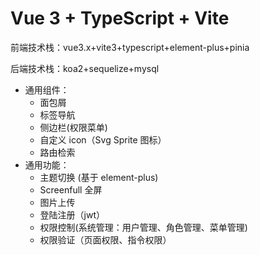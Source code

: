 # Vue 3 + TypeScript + Vite

前端技术栈：vue3.x+vite3+typescript+element-plus+pinia

后端技术栈：koa2+sequelize+mysql

- 通用组件：
  - 面包屑
  - 标签导航
  - 侧边栏(权限菜单)
  - 自定义 icon（Svg Sprite 图标）
  - 路由检索
- 通用功能：
  - 主题切换 (基于 element-plus)
  - Screenfull 全屏
  - 图片上传
  - 登陆注册（jwt）
  - 权限控制(系统管理：用户管理、角色管理、菜单管理)
  - 权限验证（页面权限、指令权限）
